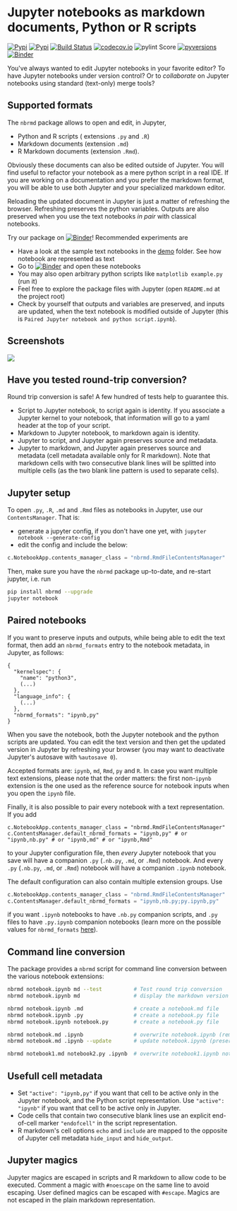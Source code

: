 # Jupyter notebooks as markdown documents, Python or R scripts

[![Pypi](https://img.shields.io/pypi/v/nbrmd.svg)](https://pypi.python.org/pypi/nbrmd)
[![Pypi](https://img.shields.io/pypi/l/nbrmd.svg)](https://pypi.python.org/pypi/nbrmd)
[![Build Status](https://travis-ci.com/mwouts/nbrmd.svg?branch=master)](https://travis-ci.com/mwouts/nbrmd)
[![codecov.io](https://codecov.io/github/mwouts/nbrmd/coverage.svg?branch=master)](https://codecov.io/github/mwouts/nbrmd?branch=master)
![pylint Score](https://mperlet.github.io/pybadge/badges/9.9.svg)
[![pyversions](https://img.shields.io/pypi/pyversions/nbrmd.svg)](https://pypi.python.org/pypi/nbrmd)
[![Binder](https://mybinder.org/badge.svg)](https://mybinder.org/v2/gh/mwouts/nbrmd/master?filepath=demo)

You've always wanted to edit Jupyter notebooks in your favorite editor? To have Jupyter notebooks under version control? Or to *collaborate* on Jupyter notebooks using standard (text-only) merge tools?

## Supported formats

The `nbrmd` package allows to open and edit, in Jupyter,
- Python and R scripts ( extensions `.py` and `.R`)
- Markdown documents (extension `.md`)
- R Markdown documents (extension `.Rmd`).

Obviously these documents can also be edited outside of Jupyter. You will find useful to refactor your notebook as a mere python script in a real IDE. If you are working on a documentation and you prefer the markdown format, you will be able to use both Jupyter and your specialized markdown editor.

Reloading the updated document in Jupyter is just a matter of refreshing the browser. Refreshing preserves the python variables. Outputs are also preserved when you use the text notebooks *in pair* with classical notebooks.

Try our package on [![Binder](https://mybinder.org/badge.svg)](https://mybinder.org/v2/gh/mwouts/nbrmd/master?filepath=demo)! Recommended experiments are
- Have a look at the sample text notebooks in the [demo](https://github.com/mwouts/nbrmd/tree/master/demo) folder. See how notebook are represented as text
- Go to [![Binder](https://mybinder.org/badge.svg)](https://mybinder.org/v2/gh/mwouts/nbrmd/master?filepath=demo) and open these notebooks
- You may also open arbitrary python scripts like `matplotlib example.py` (run it)
- Feel free to explore the package files with Jupyter (open `README.md` at the project root)
- Check by yourself that outputs and variables are preserved, and inputs are updated, when the text notebook is modified outside of Jupyter (this is `Paired Jupyter notebook and python script.ipynb`).

## Screenshots

![](https://raw.githubusercontent.com/mwouts/nbrmd/v0.6.0/img/jupyter_python_markdown.gif)

## Have you tested round-trip conversion?

Round trip conversion is safe! A few hundred of tests help to guarantee this.
- Script to Jupyter notebook, to script again is identity. If you
associate a Jupyter kernel to your notebook, that information will go to
a yaml header at the top of your script.
- Markdown to Jupyter notebook, to markdown again is identity. 
- Jupyter to script, and Jupyter again preserves source and metadata.
- Jupyter to markdown, and Jupyter again preserves source and metadata (cell metadata available only for R markdown). Note that markdown cells with two consecutive blank lines will be splitted into multiple cells (as the two blank line pattern is used to separate cells).

## Jupyter setup

To open `.py`, `.R`, `.md` and `.Rmd` files as notebooks in Jupyter, use our `ContentsManager`. That is:
- generate a jupyter config, if you don't have one yet, with `jupyter notebook --generate-config`
- edit the config and include the below:
```python
c.NotebookApp.contents_manager_class = "nbrmd.RmdFileContentsManager"
```

Then, make sure you have the `nbrmd` package up-to-date, and re-start jupyter, i.e. run
```bash
pip install nbrmd --upgrade
jupyter notebook
```

## Paired notebooks

If you want to preserve inputs and outputs, while being able to edit the text format, then add an `nbrmd_formats` entry to the notebook metadata, in Jupyter, as follows:
```
{
  "kernelspec": {
    "name": "python3",
    (...)
  },
  "language_info": {
    (...)
  },
  "nbrmd_formats": "ipynb,py"
}
```

When you save the notebook, both the Jupyter notebook and the python scripts are updated. You can edit the text version
and then get the updated version in Jupyter by refreshing your browser (you may want to deactivate Jupyter's autosave with `%autosave 0`).

Accepted formats are: `ipynb`, `md`, `Rmd`, `py` and `R`. In case you want multiple text extensions, please note that the
order matters: the first non-`ipynb` extension
is the one used as the reference source for notebook inputs when you open the `ipynb` file.

Finally, it is also possible to pair every notebook with a text representation. If you add
```
c.NotebookApp.contents_manager_class = "nbrmd.RmdFileContentsManager"
c.ContentsManager.default_nbrmd_formats = "ipynb,py" # or "ipynb,nb.py" # or "ipynb,md" # or "ipynb,Rmd"
```
to your Jupyter configuration file, then *every* Jupyter notebook that you save will have a companion `.py` (`.nb.py`, `.md`, or `.Rmd`) notebook. And every `.py` (`.nb.py`, `.md`, or `.Rmd`) notebook will have a companion `.ipynb` notebook.

The default configuration can also contain multiple extension groups. Use
```python
c.NotebookApp.contents_manager_class = "nbrmd.RmdFileContentsManager"
c.ContentsManager.default_nbrmd_formats = "ipynb,nb.py;py.ipynb,py"
```
if you want `.ipynb` notebooks to have `.nb.py` companion scripts, and `.py` files to have `.py.ipynb` companion notebooks (learn more on the possible values for `nbrmd_formats` [here](https://github.com/mwouts/nbsrc/issues/5#issuecomment-414093471)).

## Command line conversion

The package provides a `nbrmd` script for command line conversion between the various notebook extensions:

```bash
nbrmd notebook.ipynb md --test          # Test round trip conversion
nbrmd notebook.ipynb md                 # display the markdown version on screen

nbrmd notebook.ipynb .md                # create a notebook.md file
nbrmd notebook.ipynb .py                # create a notebook.py file
nbrmd notebook.ipynb notebook.py        # create a notebook.py file

nbrmd notebook.md .ipynb                # overwrite notebook.ipynb (remove outputs)
nbrmd notebook.md .ipynb --update       # update notebook.ipynb (preserve outputs)

nbrmd notebook1.md notebook2.py .ipynb  # overwrite notebook1.ipynb notebook2.ipynb
```

## Usefull cell metadata

- Set `"active": "ipynb,py"` if you want that cell to be active only in the Jupyter notebook, and the Python script representation. Use `"active": "ipynb"` if you want that cell to be active only in Jupyter.
- Code cells that contain two consecutive blank lines use an explicit end-of-cell marker `"endofcell"` in the script representation.
- R markdown's cell options `echo` and `include` are mapped to the opposite of Jupyter cell metadata `hide_input` and `hide_output`.

## Jupyter magics

Jupyter magics are escaped in scripts and R markdown to allow code to be executed. Comment a magic with `#noescape` on the same line to avoid escaping. User defined magics can be escaped with `#escape`. Magics are not escaped in the plain markdown representation.
